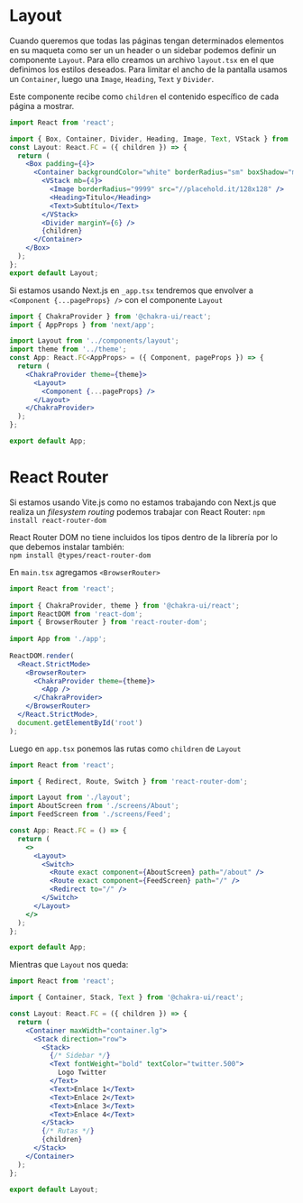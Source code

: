 # Layout
Cuando queremos que todas las páginas tengan determinados elementos en su maqueta como ser un un header o un sidebar podemos definir un componente `Layout`. Para ello creamos un archivo `layout.tsx` en el que definimos los estilos deseados. Para limitar el ancho de la pantalla usamos un `Container`, luego una `Image`, `Heading`, `Text` y `Divider`.

Este componente recibe como `children` el contenido específico de cada página a mostrar.
```jsx
import React from 'react';

import { Box, Container, Divider, Heading, Image, Text, VStack } from '@chakra-ui/react';
const Layout: React.FC = ({ children }) => {
  return (
    <Box padding={4}>
      <Container backgroundColor="white" borderRadius="sm" boxShadow="md" maxWidth="container.xl" padding={4}>
        <VStack mb={4}>
          <Image borderRadius="9999" src="//placehold.it/128x128" />
          <Heading>Titulo</Heading>
          <Text>Subtítulo</Text>
        </VStack>
        <Divider marginY={6} />
        {children}
      </Container>
    </Box>
  );
};
export default Layout;
```


Si estamos usando Next.js en `_app.tsx` tendremos que envolver a `<Component {...pageProps} />` con el componente `Layout`

```jsx
import { ChakraProvider } from '@chakra-ui/react';
import { AppProps } from 'next/app';

import Layout from '../components/layout';
import theme from '../theme';
const App: React.FC<AppProps> = ({ Component, pageProps }) => {
  return (
    <ChakraProvider theme={theme}>
      <Layout>
        <Component {...pageProps} />
      </Layout>
    </ChakraProvider>
  );
};

export default App;

```


# React Router  
Si estamos usando Vite.js como no estamos trabajando con Next.js que realiza un *filesystem routing* podemos trabajar con React Router: `npm install react-router-dom`  

React Router DOM no tiene incluidos los tipos dentro de la librería por lo que debemos instalar también:  
`npm install @types/react-router-dom`  

En `main.tsx` agregamos `<BrowserRouter>`  
```jsx  
import React from 'react';  
  
import { ChakraProvider, theme } from '@chakra-ui/react';  
import ReactDOM from 'react-dom';  
import { BrowserRouter } from 'react-router-dom';  
  
import App from './app';  
  
ReactDOM.render(  
  <React.StrictMode>  
    <BrowserRouter>  
      <ChakraProvider theme={theme}>  
        <App />  
      </ChakraProvider>  
    </BrowserRouter>  
  </React.StrictMode>,  
  document.getElementById('root')  
);  
```
Luego en `app.tsx` ponemos las rutas como `children` de `Layout`

```jsx
import React from 'react';

import { Redirect, Route, Switch } from 'react-router-dom';

import Layout from './layout';
import AboutScreen from './screens/About';
import FeedScreen from './screens/Feed';

const App: React.FC = () => {
  return (
    <>
      <Layout>
        <Switch>
          <Route exact component={AboutScreen} path="/about" />
          <Route exact component={FeedScreen} path="/" />
          <Redirect to="/" />
        </Switch>
      </Layout>
    </>
  );
};

export default App;

```

Mientras que `Layout` nos queda:
```jsx
import React from 'react';

import { Container, Stack, Text } from '@chakra-ui/react';

const Layout: React.FC = ({ children }) => {
  return (
    <Container maxWidth="container.lg">
      <Stack direction="row">
        <Stack>
          {/* Sidebar */}
          <Text fontWeight="bold" textColor="twitter.500">
            Logo Twitter
          </Text>
          <Text>Enlace 1</Text>
          <Text>Enlace 2</Text>
          <Text>Enlace 3</Text>
          <Text>Enlace 4</Text>
        </Stack>
        {/* Rutas */}
        {children}
      </Stack>
    </Container>
  );
};

export default Layout;
```